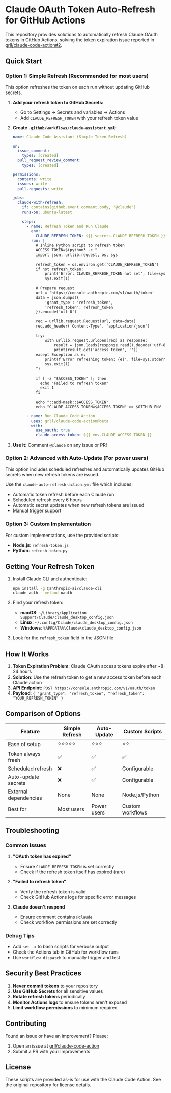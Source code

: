 # Claude OAuth Token Auto-Refresh for GitHub Actions

This repository provides solutions to automatically refresh Claude OAuth tokens in GitHub Actions, solving the token expiration issue reported in [grll/claude-code-action#2](https://github.com/grll/claude-code-action/issues/2).

## Quick Start

### Option 1: Simple Refresh (Recommended for most users)

This option refreshes the token on each run without updating GitHub secrets.

1. **Add your refresh token to GitHub Secrets:**
   - Go to Settings → Secrets and variables → Actions
   - Add `CLAUDE_REFRESH_TOKEN` with your refresh token value

2. **Create `.github/workflows/claude-assistant.yml`:**
   ```yaml
   name: Claude Code Assistant (Simple Token Refresh)

   on:
     issue_comment:
       types: [created]
     pull_request_review_comment:
       types: [created]

   permissions:
     contents: write
     issues: write
     pull-requests: write

   jobs:
     claude-with-refresh:
       if: contains(github.event.comment.body, '@claude')
       runs-on: ubuntu-latest
       
       steps:
         - name: Refresh Token and Run Claude
           env:
             CLAUDE_REFRESH_TOKEN: ${{ secrets.CLAUDE_REFRESH_TOKEN }}
           run: |
             # Inline Python script to refresh token
             ACCESS_TOKEN=$(python3 -c "
             import json, urllib.request, os, sys
             
             refresh_token = os.environ.get('CLAUDE_REFRESH_TOKEN')
             if not refresh_token:
                 print('Error: CLAUDE_REFRESH_TOKEN not set', file=sys.stderr)
                 sys.exit(1)
             
             # Prepare request
             url = 'https://console.anthropic.com/v1/oauth/token'
             data = json.dumps({
                 'grant_type': 'refresh_token',
                 'refresh_token': refresh_token
             }).encode('utf-8')
             
             req = urllib.request.Request(url, data=data)
             req.add_header('Content-Type', 'application/json')
             
             try:
                 with urllib.request.urlopen(req) as response:
                     result = json.loads(response.read().decode('utf-8'))
                     print(result.get('access_token', ''))
             except Exception as e:
                 print(f'Error refreshing token: {e}', file=sys.stderr)
                 sys.exit(1)
             ")
             
             if [ -z "$ACCESS_TOKEN" ]; then
               echo "Failed to refresh token"
               exit 1
             fi
             
             echo "::add-mask::$ACCESS_TOKEN"
             echo "CLAUDE_ACCESS_TOKEN=$ACCESS_TOKEN" >> $GITHUB_ENV

         - name: Run Claude Code Action
           uses: grll/claude-code-action@beta
           with:
             use_oauth: true
             claude_access_token: ${{ env.CLAUDE_ACCESS_TOKEN }}
   ```

3. **Use it:** Comment `@claude` on any issue or PR!

### Option 2: Advanced with Auto-Update (For power users)

This option includes scheduled refreshes and automatically updates GitHub secrets when new refresh tokens are issued.

Use the `claude-auto-refresh-action.yml` file which includes:
- Automatic token refresh before each Claude run
- Scheduled refresh every 6 hours
- Automatic secret updates when new refresh tokens are issued
- Manual trigger support

### Option 3: Custom Implementation

For custom implementations, use the provided scripts:
- **Node.js**: `refresh-token.js`
- **Python**: `refresh-token.py`

## Getting Your Refresh Token

1. Install Claude CLI and authenticate:
   ```bash
   npm install -g @anthropic-ai/claude-cli
   claude auth --method oauth
   ```

2. Find your refresh token:
   - **macOS**: `~/Library/Application Support/Claude/claude_desktop_config.json`
   - **Linux**: `~/.config/Claude/claude_desktop_config.json`
   - **Windows**: `%APPDATA%\Claude\claude_desktop_config.json`

3. Look for the `refresh_token` field in the JSON file

## How It Works

1. **Token Expiration Problem**: Claude OAuth access tokens expire after ~8-24 hours
2. **Solution**: Use the refresh token to get a new access token before each Claude action
3. **API Endpoint**: `POST https://console.anthropic.com/v1/oauth/token`
4. **Payload**: `{ "grant_type": "refresh_token", "refresh_token": "YOUR_REFRESH_TOKEN" }`

## Comparison of Options

| Feature | Simple Refresh | Auto-Update | Custom Scripts |
|---------|---------------|-------------|----------------|
| Ease of setup | ⭐⭐⭐⭐⭐ | ⭐⭐⭐ | ⭐⭐ |
| Token always fresh | ✅ | ✅ | ✅ |
| Scheduled refresh | ❌ | ✅ | Configurable |
| Auto-update secrets | ❌ | ✅ | Configurable |
| External dependencies | None | None | Node.js/Python |
| Best for | Most users | Power users | Custom workflows |

## Troubleshooting

### Common Issues

1. **"OAuth token has expired"**
   - Ensure `CLAUDE_REFRESH_TOKEN` is set correctly
   - Check if the refresh token itself has expired (rare)

2. **"Failed to refresh token"**
   - Verify the refresh token is valid
   - Check GitHub Actions logs for specific error messages

3. **Claude doesn't respond**
   - Ensure comment contains `@claude`
   - Check workflow permissions are set correctly

### Debug Tips

- Add `set -x` to bash scripts for verbose output
- Check the Actions tab in GitHub for workflow runs
- Use `workflow_dispatch` to manually trigger and test

## Security Best Practices

1. **Never commit tokens** to your repository
2. **Use GitHub Secrets** for all sensitive values
3. **Rotate refresh tokens** periodically
4. **Monitor Actions logs** to ensure tokens aren't exposed
5. **Limit workflow permissions** to minimum required

## Contributing

Found an issue or have an improvement? Please:
1. Open an issue at [grll/claude-code-action](https://github.com/grll/claude-code-action/issues)
2. Submit a PR with your improvements

## License

These scripts are provided as-is for use with the Claude Code Action. See the original repository for license details.